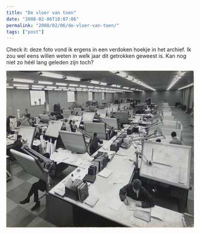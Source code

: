 ```yaml
---
title: "De vloer van toen"
date: "2008-02-06T18:07:06"
permalink: "2008/02/06/de-vloer-van-toen/"
tags: ["post"]
---
```

Check it: deze foto vond ik ergens in een verdoken hoekje in het archief. Ik zou wel eens willen weten in welk jaar dit getrokken geweest is. Kan nog niet zo héél lang geleden zijn toch?

![De oude werkvloer](/images/blog/2008/02/bekaert-vloer.jpg)
